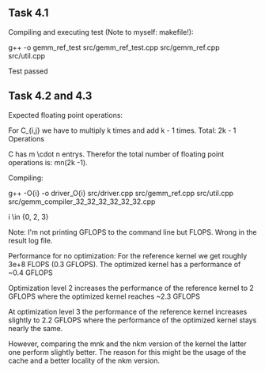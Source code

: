 ## Task 4.1 

Compiling and executing test (Note to myself: makefile!):

g++ -o gemm_ref_test src/gemm_ref_test.cpp src/gemm_ref.cpp src/util.cpp

Test passed

## Task 4.2 and 4.3

Expected floating point operations:

For C_{i,j} we have to multiply k times and add k - 1 times. Total: 2k - 1 Operations

C has m \cdot n entrys. Therefor the total number of floating point operations is: mn(2k -1).


Compiling: 

g++ -O{i} -o driver_O{i} src/driver.cpp src/gemm_ref.cpp src/util.cpp src/gemm_compiler_32_32_32_32_32_32.cpp

i \in {0, 2, 3}

Note: I'm not printing GFLOPS to the command line but FLOPS. Wrong in the result log file. 

Performance for no optimization: 
For the reference kernel we get roughly 3e+8 FLOPS (0.3 GFLOPS).
The optimized kernel has a performance of ~0.4 GFLOPS

Optimization level 2 increases the performance of the reference kernel to 2 GFLOPS where the optimized kernel reaches ~2.3 GFLOPS

At optimization level 3 the performance of the reference kernel increases slightly to 2.2 GFLOPS where the performance of the optimized kernel stays nearly the same. 

However, comparing the mnk and the nkm version of the kernel the latter one perform slightly better. The reason for this might be the usage of the cache and a better locality of the nkm version.
